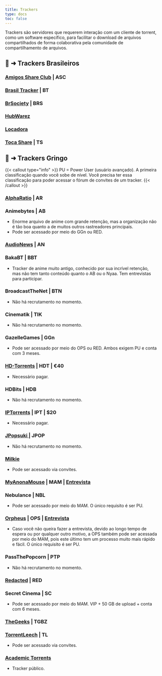 ```yaml
---
title: Trackers
type: docs
toc: false
---
```


Trackers são servidores que requerem interação com um cliente de torrent, como um software específico, para facilitar o download de arquivos compartilhados de forma colaborativa pela comunidade de compartilhamento de arquivos.

## 🧵 ➜ Trackers Brasileiros

### [Amigos Share Club](https://cliente.amigos-share.club/) | ASC

### [Brasil Tracker](https://brasiltracker.org/index.php)   | BT

### [BrSociety](https://brsociety.club/) | BRS          

### [HubWarez](https://hubwarez.tv/forum/register.php)

### [Locadora](https://locadora.cc/)

### [Toca Share](https://tocashare.com/register) | TS

## 🧲 ➜ Trackers Gringo

{{< callout type="info" >}}
PU = Power User (usuário avançado). A primeira classificação quando você sobe de nível. Você precisa ter essa classificação para poder acessar o fórum de convites de um tracker.
{{< /callout >}}

### [AlphaRatio](https://alpharatio.cc/) | AR

### Animebytes | AB
- Enorme arquivo de anime com grande retenção, mas a organização não é tão boa quanto a de muitos outros rastreadores principais.
- Pode ser acessado por meio do GGn ou RED.

### [AudioNews](https://audionews.org/) | AN

### BakaBT | BBT
- Tracker de anime muito antigo, conhecido por sua incrível retenção, mas não tem tanto conteúdo quanto o AB ou o Nyaa. Tem entrevistas para participar.

### BroadcastTheNet | BTN 
- Não há recrutamento no momento.

### Cinematik | TIK 
- Não há recrutamento no momento.

### GazelleGames | GGn 
- Pode ser acessado por meio do OPS ou RED. Ambos exigem PU e conta com 3 meses. 

### [HD-Torrents](https://hd-torrents.org/unregistred.php) | HDT | €40
- Necessário pagar.

### HDBits | HDB 
- Não há recrutamento no momento.

### [IPTorrents](https://iptorrents.com/signup.php) | IPT | $20
- Necessário pagar.

### [JPopsuki ](https://jpopsuki.eu/) | JPOP
- Não há recrutamento no momento.

### [Milkie](https://milkie.cc/)
- Pode ser acessado via convites.

### [MyAnonaMouse](https://myanonamouse.net) | MAM | [Entrevista](https://www.myanonamouse.net/inviteapp.php)

### Nebulance | NBL 
- Pode ser acessado por meio do MAM. O único requisito é ser PU.

### [Orpheus](https://orpheus.network) | OPS | [Entrevista](https://interview.orpheus.network/)
- Caso você não queira fazer a entrevista, devido ao longo tempo de espera ou por qualquer outro motivo, a OPS também pode ser acessada por meio do MAM, pois este último tem um processo muito mais rápido e fácil. O único requisito é ser PU.

### PassThePopcorn | PTP 
- Não há recrutamento no momento.

### [Redacted](https://interviewfor.red/en/index.html) | RED

### Secret Cinema | SC  
- Pode ser acessado por meio do MAM. VIP + 50 GB de upload + conta com 6 meses.

### [TheGeeks](https://thegeeks.click/) | TGBZ

### [TorrentLeech](https://www.torrentleech.org/) | TL
- Pode ser acessado via convites.

### [Academic Torrents](https://academictorrents.com/) 
- Tracker público.